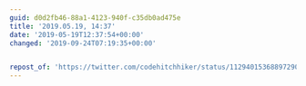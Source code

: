 ```yaml
---
guid: d0d2fb46-88a1-4123-940f-c35db0ad475e
title: '2019.05.19, 14:37'
date: '2019-05-19T12:37:54+00:00'
changed: '2019-09-24T07:19:35+00:00'


repost_of: 'https://twitter.com/codehitchhiker/status/1129401536889729026?s=19'
---
```


